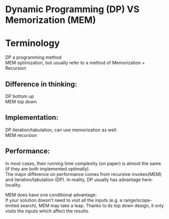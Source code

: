 # Dynamic Programming (DP) VS Memorization (MEM)

# Terminology 
DP a programming method\
MEM optimization, but usually refer to a method of Memorization + Recursion

## Difference in thinking:
DP bottom up\
MEM top down

## Implementation:
DP iteration/tabulation, can use memorization as well.\
MEM recursion

## Performance:
In most cases, their running time complexity (on paper) is almost the same (if they are both implemented optimally).\
The major difference on performance comes from recursive invokes(MEM) and iteration/tabulation (DP). In reality, DP usually has advantage here: locality. 

MEM does have one conditional advantage:\
If your solution doesn't need to visit all the inputs (e.g. a range/scope-limited search), MEM may take a leap. Thanks to its top down design, it only visits the inputs which affect the results.
